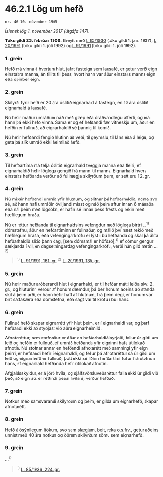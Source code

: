 # 46.2.1 Lög um hefð

`nr. 46 10. nóvember 1905`

_Íslensk lög 1. nóvember 2017 (útgáfa 147)._

**Tóku gildi 23. febrúar 1906.**
Breytt með
[l. 85/1936](https://althingi.is/altext/stjtnr.html#1936085) (tóku gildi 1. jan. 1937),
[l. 20/1991](https://althingi.is/altext/stjt/1991.020.html) (tóku gildi 1. júlí 1992) og
[l. 91/1991](https://althingi.is/altext/stjt/1991.091.html) (tóku gildi 1. júlí 1992).

### 1. grein

Hefð má vinna á hverjum hlut, jafnt fasteign sem lausafé, er getur verið eign einstakra manna, án tillits til þess, hvort hann var áður einstaks manns eign eða opinber eign.

### 2. grein

Skilyrði fyrir hefð er 20 ára óslitið eignarhald á fasteign, en 10 ára óslitið eignarhald á lausafé.

Nú hefir maður umráðum náð með glæp eða óráðvandlegu atferli, og má hann þá ekki hefð vinna. Sama er og ef hefðandi fær vitneskju um, áður en hefðin er fullnuð, að eignarhaldið sé þannig til komið.

Nú hefir hefðandi fengið hlutinn að veði, til geymslu, til láns eða á leigu, og geta þá slík umráð ekki heimilað hefð.

### 3. grein

Til hefðartíma má telja óslitið eignarhald tveggja manna eða fleiri, ef eignarhaldið hefir löglega gengið frá manni til manns. Eignarhald hvers einstaks hefðanda verður að fullnægja skilyrðum þeim, er sett eru í 2. gr.

### 4. grein

Nú missir hefðandi umráð yfir hlutnum, og slitnar þá hefðarhaldið, nema svo sé, að hann hafi umráðin óviljandi misst og náð þeim aftur innan 6 mánaða eða nái þeim með lögsókn, er hafin sé innan þess frests og rekin með hæfilegum hraða.

Nú er réttur hefðanda til eignarhaldsins vefengdur með löglega birtri …<sup>1)</sup> dómstefnu, áður en hefðartíminn er fullnaður, og málið því næst rekið með hæfilegum hraða, eða vefengingarkröfu er lýst í bú hefðanda og skal þá álíta hefðarhaldið slitið þann dag, [sem dómsmál er höfðað],<sup>1)</sup> ef dómur gengur sækjanda í vil, en dagsetningardag vefengingarkröfu, verði hún gild metin …<sup>2)</sup> 

> <sup>1)</sup> [L. 91/1991, 161. gr.](https://althingi.is/altext/stjt/1991.091.html#G161) <sup>2)</sup> [L. 20/1991, 135. gr.](https://althingi.is/altext/stjt/1991.020.html#G135)

### 5. grein

Nú hefir maður arðberandi hlut í eignarhaldi, er til hefðar mátti leiða skv. 2. gr., og hluturinn verður af honum dæmdur, þá ber honum aðeins að standa skil á þeim arði, er hann hefir haft af hlutnum, frá þeim degi, er honum var birt sáttakæra eða dómstefna, eða sagt var til kröfu í búi hans.

### 6. grein

Fullnuð hefð skapar eignarrétt yfir hlut þeim, er í eignarhaldi var, og þarf hefðandi ekki að styðjast við aðra eignarheimild.

Afnotaréttur, sem stofnaður er áður en hefðarhaldið byrjaði, fellur úr gildi um leið og hefðin er fullnuð, ef umráð hefðanda yfir eigninni hafa útilokað afnotin. Nú stofnar annar en hefðandi afnotarétt með samningi yfir eign þeirri, er hefðandi hefir í eignarhaldi, og fellur þá afnotaréttur sá úr gildi um leið og eignarhefð er fullnuð, þótt ekki sé liðinn hefðartími fullur frá stofnun hans, ef eignarhald hefðanda hefir útilokað afnotin.

Afgjaldsskyldur, er á jörð hvíla, og sjálfsvörsluveðsréttur falla ekki úr gildi við það, að eign sú, er réttindi þessi hvíla á, verður hefðuð.

### 7. grein

Notkun með samsvarandi skilyrðum og þeim, er gilda um eignarhefð, skapar afnotarétt.

### 8. grein

Hefð á ósýnilegum ítökum, svo sem slægjum, beit, reka o.s.frv., getur aðeins unnist með 40 ára notkun og öðrum skilyrðum sömu sem eignarhefð.

### 9. grein

…<sup>1)</sup> 

> <sup>1)</sup> [L. 85/1936, 224. gr.](https://althingi.is/altext/stjtnr.html#1936085?g224)

